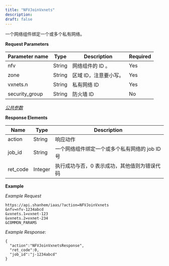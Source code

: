 ```yaml
---
title: "NFVJoinVxnets"
description: 
draft: false
---
```




一个网络组件绑定一个或多个私有网络。

**Request Parameters**

| Parameter name | Type | Description | Required |
| --- | --- | --- | --- |
| nfv | String | 网络组件的 ID 。 | Yes |
| zone | String | 区域 ID，注意要小写。 | Yes |
| vxnets.n | String | 私有网络 ID | Yes |
| security_group | String | 防火墙 ID | No |

[_公共参数_](../../../parameters/)

**Response Elements**

| Name | Type | Description |
| --- | --- | --- |
| action | String | 响应动作 |
| job_id | String | 一个网络组件绑定一个或多个私有网络的 job ID 号 |
| ret_code | Integer | 执行成功与否，0 表示成功，其他值则为错误代码 |

**Example**

_Example Request_

```
https://api.shanhem/iaas/?action=NFVJoinVxnets
&nfv=nfv-1234abcd
&vxnets.1=vxnet-123
&vxnets.2=vxnet-234
&COMMON_PARAMS
```

_Example Response_:

```
{
  "action":"NFVJoinVxnetsResponse",
  "ret_code":0,
  "job_id":"j-1234abcd"
}
```
